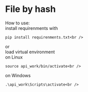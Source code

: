 # File by hash
How to use:<br />
install requirenments with<br />
```
pip install requirenments.txt<br />
```
or<br />
load virtual environment<br />
on Linux<br />
```
source api_work/bin/activate<br />
```
on Windows<br />
```
.\api_work\Scripts\activate<br />
```
